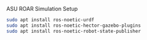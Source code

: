 ASU ROAR Simulation
Setup
``` bash
sudo apt install ros-noetic-urdf
sudo apt install ros-noetic-hector-gazebo-plugins
sudo apt install ros-noetic-robot-state-publisher
```
